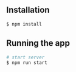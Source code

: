 ## Installation

```bash
$ npm install
```

## Running the app

```bash
# start server
$ npm run start
```
